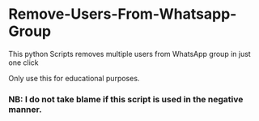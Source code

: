 # Remove-Users-From-Whatsapp-Group
This python Scripts removes multiple users from WhatsApp group in just one click


Only use this for educational purposes.

### NB: I do not take blame if this script is used in the negative manner.
